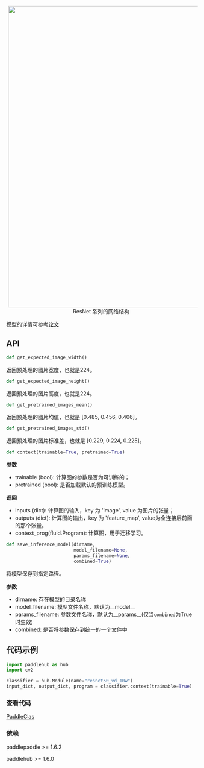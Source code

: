 <p align="center">
<img src="http://bj.bcebos.com/ibox-thumbnail98/77fa9b7003e4665867855b2b65216519?authorization=bce-auth-v1%2Ffbe74140929444858491fbf2b6bc0935%2F2020-04-08T11%3A05%3A10Z%2F1800%2F%2F1df0ecb4a52adefeae240c9e2189e8032560333e399b3187ef1a76e4ffa5f19f"  hspace='5' width=800/> <br /> ResNet 系列的网络结构
</p>

模型的详情可参考[论文](https://arxiv.org/pdf/1812.01187.pdf)


## API

```python
def get_expected_image_width()
```

返回预处理的图片宽度，也就是224。

```python
def get_expected_image_height()
```

返回预处理的图片高度，也就是224。

```python
def get_pretrained_images_mean()
```

返回预处理的图片均值，也就是 \[0.485, 0.456, 0.406\]。

```python
def get_pretrained_images_std()
```

返回预处理的图片标准差，也就是 \[0.229, 0.224, 0.225\]。


```python
def context(trainable=True, pretrained=True)
```

**参数**

* trainable (bool): 计算图的参数是否为可训练的；
* pretrained (bool): 是否加载默认的预训练模型。

**返回**

* inputs (dict): 计算图的输入，key 为 'image', value 为图片的张量；
* outputs (dict): 计算图的输出，key 为 'feature\_map', value为全连接层前面的那个张量。
* context\_prog(fluid.Program): 计算图，用于迁移学习。


```python
def save_inference_model(dirname,
                         model_filename=None,
                         params_filename=None,
                         combined=True)
```

将模型保存到指定路径。

**参数**

* dirname: 存在模型的目录名称
* model_filename: 模型文件名称，默认为\_\_model\_\_
* params_filename: 参数文件名称，默认为\_\_params\_\_(仅当`combined`为True时生效)
* combined: 是否将参数保存到统一的一个文件中

## 代码示例

```python
import paddlehub as hub
import cv2

classifier = hub.Module(name="resnet50_vd_10w")
input_dict, output_dict, program = classifier.context(trainable=True)
```

### 查看代码

[PaddleClas](https://github.com/PaddlePaddle/PaddleClas)

### 依赖

paddlepaddle >= 1.6.2

paddlehub >= 1.6.0
